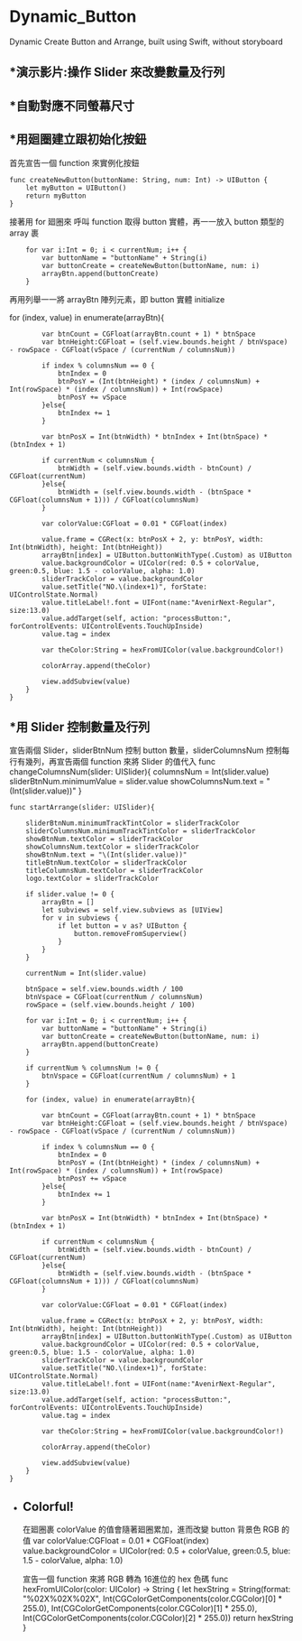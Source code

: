 # Dynamic_Button
Dynamic Create Button and Arrange, built using Swift, without storyboard

*演示影片:操作 Slider 來改變數量及行列
-------------------------------------------------------------------




*自動對應不同螢幕尺寸
-------------------------------------------------------------------




*用廻圈建立跟初始化按鈕
-------------------------------------------------------------------

首先宣告一個 function 來實例化按鈕

    func createNewButton(buttonName: String, num: Int) -> UIButton {
        let myButton = UIButton()
        return myButton
    }

接著用 for 廻圈來 呼叫 function 取得 button 實體，再一一放入 button 類型的 array 裹

        for var i:Int = 0; i < currentNum; i++ {
            var buttonName = "buttonName" + String(i)
            var buttonCreate = createNewButton(buttonName, num: i)
            arrayBtn.append(buttonCreate)
        }

再用列舉一一將 arrayBtn 陣列元素，即 button 實體 initialize

 for (index, value) in enumerate(arrayBtn){
            
            var btnCount = CGFloat(arrayBtn.count + 1) * btnSpace
            var btnHeight:CGFloat = (self.view.bounds.height / btnVspace) - rowSpace - CGFloat(vSpace / (currentNum / columnsNum))
            
            if index % columnsNum == 0 {
                btnIndex = 0
                btnPosY = (Int(btnHeight) * (index / columnsNum) + Int(rowSpace) * (index / columnsNum)) + Int(rowSpace)
                btnPosY += vSpace
            }else{
                btnIndex += 1
            }
            
            var btnPosX = Int(btnWidth) * btnIndex + Int(btnSpace) * (btnIndex + 1)
            
            if currentNum < columnsNum {
                btnWidth = (self.view.bounds.width - btnCount) / CGFloat(currentNum)
            }else{
                btnWidth = (self.view.bounds.width - (btnSpace * CGFloat(columnsNum + 1))) / CGFloat(columnsNum)
            }
            
            var colorValue:CGFloat = 0.01 * CGFloat(index)
            
            value.frame = CGRect(x: btnPosX + 2, y: btnPosY, width: Int(btnWidth), height: Int(btnHeight))
            arrayBtn[index] = UIButton.buttonWithType(.Custom) as UIButton
            value.backgroundColor = UIColor(red: 0.5 + colorValue, green:0.5, blue: 1.5 - colorValue, alpha: 1.0)
            sliderTrackColor = value.backgroundColor
            value.setTitle("NO.\(index+1)", forState: UIControlState.Normal)
            value.titleLabel!.font = UIFont(name:"AvenirNext-Regular", size:13.0)
            value.addTarget(self, action: "processButton:", forControlEvents: UIControlEvents.TouchUpInside)
            value.tag = index
            
            var theColor:String = hexFromUIColor(value.backgroundColor!)
            
            colorArray.append(theColor)
            
            view.addSubview(value)
        }
    }

  
  *用 Slider 控制數量及行列
  -------------------------------------------------------------------

宣告兩個 Slider，sliderBtnNum 控制 button 數量，sliderColumnsNum 控制每行有幾列，再宣告兩個 function 來將 Slider 的值代入
        func changeColumnsNum(slider: UISlider){
            columnsNum = Int(slider.value)
            sliderBtnNum.minimumValue = slider.value
            showColumnsNum.text = "\(Int(slider.value))"
        }

    func startArrange(slider: UISlider){
        
        sliderBtnNum.minimumTrackTintColor = sliderTrackColor
        sliderColumnsNum.minimumTrackTintColor = sliderTrackColor
        showBtnNum.textColor = sliderTrackColor
        showColumnsNum.textColor = sliderTrackColor
        showBtnNum.text = "\(Int(slider.value))"
        titleBtnNum.textColor = sliderTrackColor
        titleColumnsNum.textColor = sliderTrackColor
        logo.textColor = sliderTrackColor
        
        if slider.value != 0 {
            arrayBtn = []
            let subviews = self.view.subviews as [UIView]
            for v in subviews {
                if let button = v as? UIButton {
                    button.removeFromSuperview()
                }
            }
        }
        
        currentNum = Int(slider.value)
        
        btnSpace = self.view.bounds.width / 100
        btnVspace = CGFloat(currentNum / columnsNum)
        rowSpace = (self.view.bounds.height / 100)
        
        for var i:Int = 0; i < currentNum; i++ {
            var buttonName = "buttonName" + String(i)
            var buttonCreate = createNewButton(buttonName, num: i)
            arrayBtn.append(buttonCreate)
        }
        
        if currentNum % columnsNum != 0 {
            btnVspace = CGFloat(currentNum / columnsNum) + 1
        }
        
        for (index, value) in enumerate(arrayBtn){
            
            var btnCount = CGFloat(arrayBtn.count + 1) * btnSpace
            var btnHeight:CGFloat = (self.view.bounds.height / btnVspace) - rowSpace - CGFloat(vSpace / (currentNum / columnsNum))
            
            if index % columnsNum == 0 {
                btnIndex = 0
                btnPosY = (Int(btnHeight) * (index / columnsNum) + Int(rowSpace) * (index / columnsNum)) + Int(rowSpace)
                btnPosY += vSpace
            }else{
                btnIndex += 1
            }
            
            var btnPosX = Int(btnWidth) * btnIndex + Int(btnSpace) * (btnIndex + 1)
            
            if currentNum < columnsNum {
                btnWidth = (self.view.bounds.width - btnCount) / CGFloat(currentNum)
            }else{
                btnWidth = (self.view.bounds.width - (btnSpace * CGFloat(columnsNum + 1))) / CGFloat(columnsNum)
            }
            
            var colorValue:CGFloat = 0.01 * CGFloat(index)
            
            value.frame = CGRect(x: btnPosX + 2, y: btnPosY, width: Int(btnWidth), height: Int(btnHeight))
            arrayBtn[index] = UIButton.buttonWithType(.Custom) as UIButton
            value.backgroundColor = UIColor(red: 0.5 + colorValue, green:0.5, blue: 1.5 - colorValue, alpha: 1.0)
            sliderTrackColor = value.backgroundColor
            value.setTitle("NO.\(index+1)", forState: UIControlState.Normal)
            value.titleLabel!.font = UIFont(name:"AvenirNext-Regular", size:13.0)
            value.addTarget(self, action: "processButton:", forControlEvents: UIControlEvents.TouchUpInside)
            value.tag = index
            
            var theColor:String = hexFromUIColor(value.backgroundColor!)
            
            colorArray.append(theColor)
            
            view.addSubview(value)
        }
    }


* Colorful!
  -------------------------------------------------------------------
  
  在廻圈裹 colorValue 的值會隨著廻圈累加，進而改變 button 背景色 RGB 的值 
                  var colorValue:CGFloat = 0.01 * CGFloat(index)
                  value.backgroundColor = UIColor(red: 0.5 + colorValue, green:0.5, blue: 1.5 - colorValue, alpha: 1.0)
  
  宣告一個 function 來將 RGB 轉為 16進位的 hex 色碼
          func hexFromUIColor(color: UIColor) -> String
        {
            let hexString = String(format: "%02X%02X%02X",
                Int(CGColorGetComponents(color.CGColor)[0] * 255.0),
                Int(CGColorGetComponents(color.CGColor)[1] * 255.0),
                Int(CGColorGetComponents(color.CGColor)[2] * 255.0))
            return hexString
        }
  
